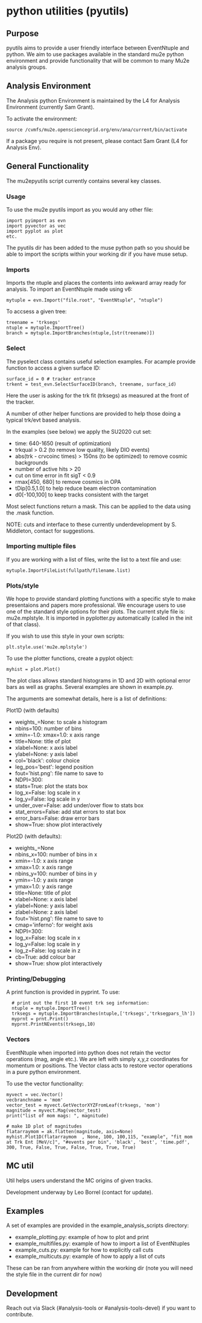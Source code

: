 # python utilities (pyutils)

## Purpose

pyutils aims to provide a user friendly interface between EventNtuple and python. We aim to use packages available in the standard mu2e python environment and provide functionality that will be common to many Mu2e analysis groups.

## Analysis Environment

The Analysis python Environment is maintained by the L4 for Analysis Environment (currently Sam Grant).

To activate the environment:

```
source /cvmfs/mu2e.opensciencegrid.org/env/ana/current/bin/activate
```

If a package you require is not present, please contact Sam Grant (L4 for Analysis Env).


## General Functionality

The mu2epyutils script currently contains several key classes.

### Usage

To use the mu2e pyutils import as you would any other file:

```
import pyimport as evn
import pyvector as vec
import pyplot as plot
etc.
```
The pyutils dir has been added to the muse python path so you should be able to import the scripts within your working dir if  you have muse setup.

### Imports

Imports the ntuple and places the contents into awkward array ready for analysis. To import an EventNtuple made using v6:

```
mytuple = evn.Import("file.root", "EventNtuple", "ntuple")

```
To accsess a given tree:

```
treename = 'trksegs'
ntuple = mytuple.ImportTree()
branch = mytuple.ImportBranches(ntuple,[str(treename)])
```
### Select

The pyselect class contains useful selection examples. For acample provide function to access a given surface ID:

```
surface_id = 0 # tracker entrance
trkent = test_evn.SelectSurfaceID(branch, treename, surface_id)
```

Here the user is asking for the trk fit (trksegs) as measured at the front of the tracker.

A number of other helper functions are provided to help those doing a typical trk/evt based analysis.

In the examples (see below) we apply the SU2020 cut set:

* time: 640-1650 (result of optimization)
* trkqual > 0.2 (to remove low quality, likely DIO events)
* abs(trk - crvcoinc times) > 150ns (to be optimized) to remove cosmic backgrounds
* number of active hits > 20
* cut on time error in fit sigT < 0.9
* rmax[450, 680] to remove cosmics in OPA
* tDip[0.5,1.0] to help reduce beam electron contamination
* d0[-100,100] to keep tracks consistent with the target

Most select functions return a mask. This can be applied to the data using the .mask function.

NOTE: cuts and interface to these currently underdevelopment by S. Middleton, contact for suggestions.

### Importing multiple files

If you are working with a list of files, write the list to a text file and use:

```
mytuple.ImportFileList(fullpath/filename.list)
```

### Plots/style

We hope to provide standard plotting functions with a specific style to make presentaions and papers more professional. We encourage users to use one of the standard style options for their plots. The current style file is: mu2e.mplstyle. It is imported in pyplotter.py automatically (called in the init of that class).

If you wish to use this style in your own scripts:

```
plt.style.use('mu2e.mplstyle')
```

To use the plotter functions, create a pyplot object:

```
myhist = plot.Plot()
```

The plot class allows standard histograms in 1D and 2D with optional error bars as well as graphs. Several examples are shown in example.py.

The arguments are somewhat details, here is a list of definitions:

Plot1D (with defaults)
* weights_=None: to scale a histogram
* nbins=100: number of bins
* xmin=-1.0:  xmax=1.0:  x axis range
* title=None:  title of plot
* xlabel=None:  x axis label
* ylabel=None:  y axis label
* col='black':  colour choice
* leg_pos='best':  legend position
* fout='hist.png':  file name to save to
* NDPI=300: 
* stats=True:  plot the stats box
* log_x=False:  log scale in x
* log_y=False:  log scale in y
* under_over=False:  add under/over flow to stats box
* stat_errors=False:  add stat errors to stat box
* error_bars=False:  draw error bars
* show=True: show plot interactively

Plot2D (with defaults):

* weights_=None
* nbins_x=100:  number of bins in x
* xmin=-1.0:  x axis range
* xmax=1.0:  x axis range
* nbins_y=100:  number of bins in y
* ymin=-1.0:  y axis range
* ymax=1.0: y axis range
* title=None: title of plot
* xlabel=None:  x axis label
* ylabel=None:  y axis label
* zlabel=None:  z axis label
* fout='hist.png': file name to save to
* cmap='inferno':  for weight axis
* NDPI=300:  
* log_x=False: log scale in x
* log_y=False: log scale in y
* log_z=False:  log scale in z
* cb=True: add colour bar
* show=True: show plot interactively

### Printing/Debugging

A print function is provided in pyprint. To use:

```
  # print out the first 10 event trk seg information:
  ntuple = mytuple.ImportTree()
  trksegs = mytuple.ImportBranches(ntuple,['trksegs','trksegpars_lh'])
  myprnt = prnt.Print()
  myprnt.PrintNEvents(trksegs,10)
```

### Vectors

EventNtuple when imported into python does not retain the vector operations (mag, angle etc.). We are left with simply x,y,z coordinates for momentum or positions. The Vector class acts to restore vector operations in a pure python environment.

To use the vector functionality:

```
myvect = vec.Vector()
vecbranchname = 'mom'
vector_test = myvect.GetVectorXYZFromLeaf(trksegs, 'mom')
magnitude = myvect.Mag(vector_test)
print("list of mom mags: ", magnitude)

# make 1D plot of magnitudes
flatarraymom = ak.flatten(magnitude, axis=None)
myhist.Plot1D(flatarraymom  , None, 100, 100,115, "example", "fit mom at Trk Ent [MeV/c]", "#events per bin", 'black', 'best', 'time.pdf', 300, True, False, True, False, True, True, True)
```

## MC util

Util helps users understand the MC origins of given tracks.

Development underway by Leo Borrel (contact for update).

## Examples

A set of examples are provided in the example_analysis_scripts directory:

* example_plotting.py: example of how to plot and print
* example_multifiles.py: example of how to import a list of EventNtuples
* example_cuts.py: example for how to explicitly call cuts
* example_multicuts.py: example of how to apply a list of cuts

These can be ran from anywhere within the working dir (note you will need the style file in the current dir for now)

## Development

Reach out via Slack (#analysis-tools or #analysis-tools-devel) if you want to contribute.
